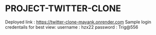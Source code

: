 # PROJECT-TWITTER-CLONE
Deployed link : https://twitter-clone-mayank.onrender.com
Sample login credentails for best view:
username : hzx22
password : Trig@556

